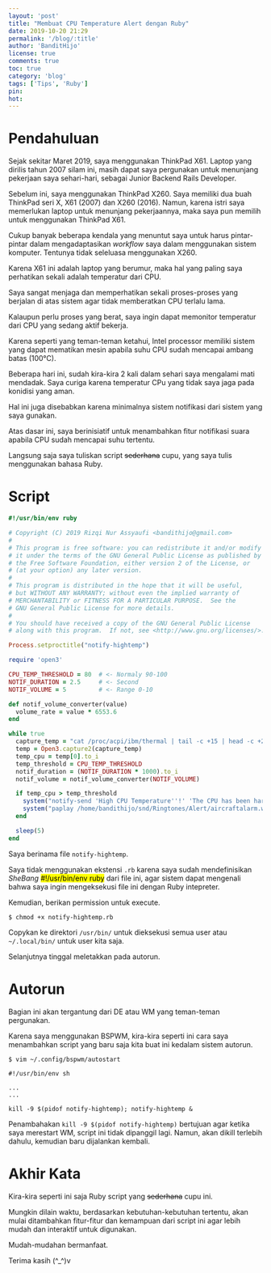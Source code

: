 ```yaml
---
layout: 'post'
title: "Membuat CPU Temperature Alert dengan Ruby"
date: 2019-10-20 21:29
permalink: '/blog/:title'
author: 'BanditHijo'
license: true
comments: true
toc: true
category: 'blog'
tags: ['Tips', 'Ruby']
pin:
hot:
---
```


<!-- BANNER OF THE POST -->
<!-- <img class="post&#45;body&#45;img" src="{{ site.lazyload.logo_blank_banner }}" data&#45;echo="#" alt="banner"> -->

# Pendahuluan

Sejak sekitar Maret 2019, saya menggunakan ThinkPad X61. Laptop yang dirilis tahun 2007 silam ini, masih dapat saya pergunakan untuk menunjang pekerjaan saya sehari-hari, sebagai Junior Backend Rails Developer.

Sebelum ini, saya menggunakan ThinkPad X260. Saya memiliki dua buah ThinkPad seri X, X61 (2007) dan X260 (2016). Namun, karena istri saya memerlukan laptop untuk menunjang pekerjaannya, maka saya pun memilih untuk menggunakan ThinkPad X61.

Cukup banyak beberapa kendala yang menuntut saya untuk harus pintar-pintar dalam mengadaptasikan *workflow* saya dalam menggunakan sistem komputer. Tentunya tidak seleluasa menggunakan X260.

Karena X61 ini adalah laptop yang berumur, maka hal yang paling saya perhatikan sekali adalah temperatur dari CPU.

Saya sangat menjaga dan memperhatikan sekali proses-proses yang berjalan di atas sistem agar tidak memberatkan CPU terlalu lama.

Kalaupun perlu proses yang berat, saya ingin dapat memonitor temperatur dari CPU yang sedang aktif bekerja.

Karena seperti yang teman-teman ketahui, Intel processor memiliki sistem yang dapat mematikan mesin apabila suhu CPU sudah mencapai ambang batas (100°C).

Beberapa hari ini, sudah kira-kira 2 kali dalam sehari saya mengalami mati mendadak. Saya curiga karena temperatur CPu yang tidak saya jaga pada konidisi yang aman.

Hal ini juga disebabkan karena minimalnya sistem notifikasi dari sistem yang saya gunakan.

Atas dasar ini, saya berinisiatif untuk menambahkan fitur notifikasi suara apabila CPU sudah mencapai suhu tertentu.

Langsung saja saya tuliskan script ~~sederhana~~ cupu, yang saya tulis menggunakan bahasa Ruby.

# Script

```ruby
#!/usr/bin/env ruby

# Copyright (C) 2019 Rizqi Nur Assyaufi <bandithijo@gmail.com>
#
# This program is free software: you can redistribute it and/or modify
# it under the terms of the GNU General Public License as published by
# the Free Software Foundation, either version 2 of the License, or
# (at your option) any later version.
#
# This program is distributed in the hope that it will be useful,
# but WITHOUT ANY WARRANTY; without even the implied warranty of
# MERCHANTABILITY or FITNESS FOR A PARTICULAR PURPOSE.  See the
# GNU General Public License for more details.
#
# You should have received a copy of the GNU General Public License
# along with this program.  If not, see <http://www.gnu.org/licenses/>.

Process.setproctitle("notify-hightemp")

require 'open3'

CPU_TEMP_THRESHOLD = 80  # <- Normaly 90-100
NOTIF_DURATION = 2.5     # <- Second
NOTIF_VOLUME = 5         # <- Range 0-10

def notif_volume_converter(value)
  volume_rate = value * 6553.6
end

while true
  capture_temp = "cat /proc/acpi/ibm/thermal | tail -c +15 | head -c +2"
  temp = Open3.capture2(capture_temp)
  temp_cpu = temp[0].to_i
  temp_threshold = CPU_TEMP_THRESHOLD
  notif_duration = (NOTIF_DURATION * 1000).to_i
  notif_volume = notif_volume_converter(NOTIF_VOLUME)

  if temp_cpu > temp_threshold
    system("notify-send 'High CPU Temperature''!' 'The CPU has been hard at work in the past minute.' --urgency=critical --expire-time=#{notif_duration}")
    system("paplay /home/bandithijo/snd/Ringtones/Alert/aircraftalarm.wav --volume=#{notif_volume}")
  end

  sleep(5)
end
```

Saya berinama file `notify-hightemp`.

Saya tidak menggunakan ekstensi `.rb` karena saya sudah mendefinisikan *SheBang* <mark>#!/usr/bin/env ruby</mark> dari file ini, agar sistem dapat mengenali bahwa saya ingin mengeksekusi file ini dengan Ruby intepreter.

Kemudian, berikan permission untuk execute.

```
$ chmod +x notify-hightemp.rb
```

Copykan ke direktori `/usr/bin/` untuk dieksekusi semua user atau `~/.local/bin/` untuk user kita saja.

Selanjutnya tinggal meletakkan pada autorun.

# Autorun

Bagian ini akan tergantung dari DE atau WM yang teman-teman pergunakan.

Karena saya menggunakan BSPWM, kira-kira seperti ini cara saya menambahkan script yang baru saja kita buat ini kedalam sistem autorun.

```
$ vim ~/.config/bspwm/autostart
```

```
#!/usr/bin/env sh

...
...

kill -9 $(pidof notify-hightemp); notify-hightemp &
```

Penambahakan `kill -9 $(pidof notify-hightemp)` bertujuan agar ketika saya merestart WM, script ini tidak dipanggil lagi. Namun, akan dikill terlebih dahulu, kemudian baru dijalankan kembali.

# Akhir Kata

Kira-kira seperti ini saja Ruby script yang ~~sederhana~~ cupu ini.

Mungkin dilain waktu, berdasarkan kebutuhan-kebutuhan tertentu, akan mulai ditambahkan fitur-fitur dan kemampuan dari script ini agar lebih mudah dan interaktif untuk digunakan.

Mudah-mudahan bermanfaat.

Terima kasih (^_^)v
